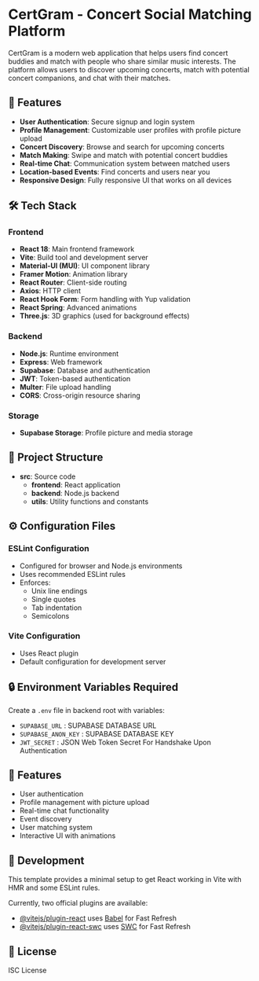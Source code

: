 # CertGram - Concert Social Matching Platform

CertGram is a modern web application that helps users find concert buddies and match with people who share similar music interests. The platform allows users to discover upcoming concerts, match with potential concert companions, and chat with their matches.

## 🚀 Features

- **User Authentication**: Secure signup and login system
- **Profile Management**: Customizable user profiles with profile picture upload
- **Concert Discovery**: Browse and search for upcoming concerts
- **Match Making**: Swipe and match with potential concert buddies
- **Real-time Chat**: Communication system between matched users
- **Location-based Events**: Find concerts and users near you
- **Responsive Design**: Fully responsive UI that works on all devices

## 🛠️ Tech Stack

### Frontend
- **React 18**: Main frontend framework
- **Vite**: Build tool and development server
- **Material-UI (MUI)**: UI component library
- **Framer Motion**: Animation library
- **React Router**: Client-side routing
- **Axios**: HTTP client
- **React Hook Form**: Form handling with Yup validation
- **React Spring**: Advanced animations
- **Three.js**: 3D graphics (used for background effects)

### Backend
- **Node.js**: Runtime environment
- **Express**: Web framework
- **Supabase**: Database and authentication
- **JWT**: Token-based authentication
- **Multer**: File upload handling
- **CORS**: Cross-origin resource sharing

### Storage
- **Supabase Storage**: Profile picture and media storage

## 📁 Project Structure

- **src**: Source code
  - **frontend**: React application
  - **backend**: Node.js backend
  - **utils**: Utility functions and constants

## ⚙️ Configuration Files

### ESLint Configuration
- Configured for browser and Node.js environments
- Uses recommended ESLint rules
- Enforces:
  - Unix line endings
  - Single quotes
  - Tab indentation
  - Semicolons

### Vite Configuration
- Uses React plugin
- Default configuration for development server

## 🔒 Environment Variables Required

Create a `.env` file  in backend root with variables:
- `SUPABASE_URL` : SUPABASE DATABASE URL
- `SUPABASE_ANON_KEY` : SUPABASE DATABASE KEY
- `JWT_SECRET` : JSON Web Token Secret For Handshake Upon Authentication

## 📝 Features

- User authentication
- Profile management with picture upload
- Real-time chat functionality
- Event discovery
- User matching system
- Interactive UI with animations

## 🚀 Development

This template provides a minimal setup to get React working in Vite with HMR and some ESLint rules.

Currently, two official plugins are available:

- [@vitejs/plugin-react](https://github.com/vitejs/vite-plugin-react/blob/main/packages/plugin-react/README.md) uses [Babel](https://babeljs.io/) for Fast Refresh
- [@vitejs/plugin-react-swc](https://github.com/vitejs/vite-plugin-react-swc) uses [SWC](https://swc.rs/) for Fast Refresh

## 📄 License

ISC License

